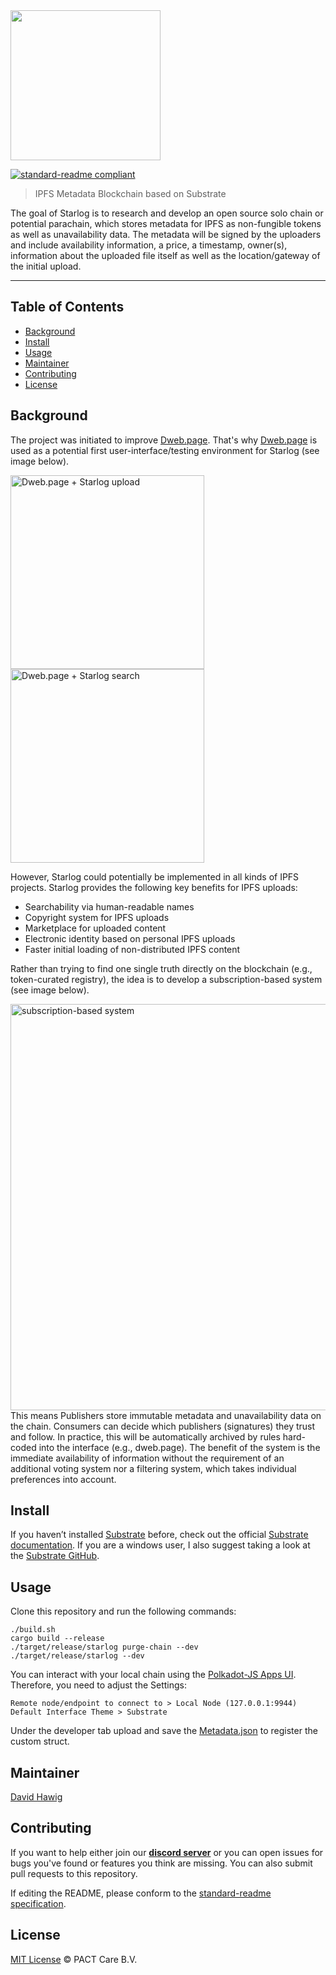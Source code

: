 <img src="https://pact.online/dist/img/starlog_new.png" width="240">

[![standard-readme compliant](https://img.shields.io/badge/readme%20style-standard-brightgreen.svg?style=flat-square)](https://github.com/RichardLitt/standard-readme)

> IPFS Metadata Blockchain based on Substrate

The goal of Starlog is to research and develop an open source solo chain or potential parachain, which stores metadata for IPFS as non-fungible tokens as well as unavailability data. The metadata will be signed by the uploaders and include availability information, a price, a timestamp, owner(s), information about the uploaded file itself as well as the location/gateway of the initial upload.

---

## Table of Contents

- [Background](#background)
- [Install](#install)
- [Usage](#usage)
- [Maintainer](#maintainer)
- [Contributing](#contributing)
- [License](#license)

## Background

The project was initiated to improve [Dweb.page](https://github.com/PACTCare/Dweb.page/tree/starlog). That's why [Dweb.page](https://github.com/PACTCare/Dweb.page/tree/starlog) is used as a potential first user-interface/testing environment for Starlog (see image below). 

<img src="https://pact.online/dist/img/starlog1.PNG" width="310px" alt="Dweb.page + Starlog upload"> <img src="https://pact.online/dist/img/starlog2.PNG" width="310px" alt="Dweb.page + Starlog search">

However, Starlog could potentially be implemented in all kinds of IPFS projects. Starlog provides the following key benefits for IPFS uploads:

- Searchability via human-readable names
- Copyright system for IPFS uploads
- Marketplace for uploaded content
- Electronic identity based on personal IPFS uploads
- Faster initial loading of non-distributed IPFS content

Rather than trying to find one single truth directly on the blockchain (e.g., token-curated registry), the idea is to develop a subscription-based system (see image below). 

<img src="https://pact.online/dist/img/sbs.png" width="650px" alt="subscription-based system ">
This means Publishers store immutable metadata and unavailability data on the chain. Consumers can decide which publishers (signatures) they trust and follow. In practice, this will be automatically archived by rules hard-coded into the interface (e.g., dweb.page). The benefit of the system is the immediate availability of information without the requirement of an additional voting system nor a filtering system, which takes individual preferences into account. 

## Install

If you haven’t installed [Substrate](https://www.parity.io/substrate/) before, check out the official [Substrate documentation](https://substrate.readme.io/docs/getting-started). If you are a windows user, I also suggest taking a look at the [Substrate GitHub](https://github.com/paritytech/substrate).

## Usage

Clone this repository and run the following commands:
```
./build.sh
cargo build --release
./target/release/starlog purge-chain --dev
./target/release/starlog --dev
```

You can interact with your local chain using the [Polkadot-JS Apps UI](https://polkadot.js.org/apps/).
Therefore, you need to adjust the Settings:
```
Remote node/endpoint to connect to > Local Node (127.0.0.1:9944)
Default Interface Theme > Substrate
```

Under the developer tab upload and save the [Metadata.json](https://github.com/PACTCare/Starlog/blob/master/Metadata.json) to register the custom struct. 

## Maintainer

[David Hawig](https://github.com/Noc2)

## Contributing

If you want to help either join our **[discord server](https://discord.gg/VMj7PFN)** or you can open issues for bugs you've found or features you think are missing. You can also submit pull requests to this repository.

If editing the README, please conform to the [standard-readme specification](https://github.com/RichardLitt/standard-readme).

## License
[MIT License](https://github.com/PACTCare/Starlog/blob/master/LICENSE) © PACT Care B.V.

